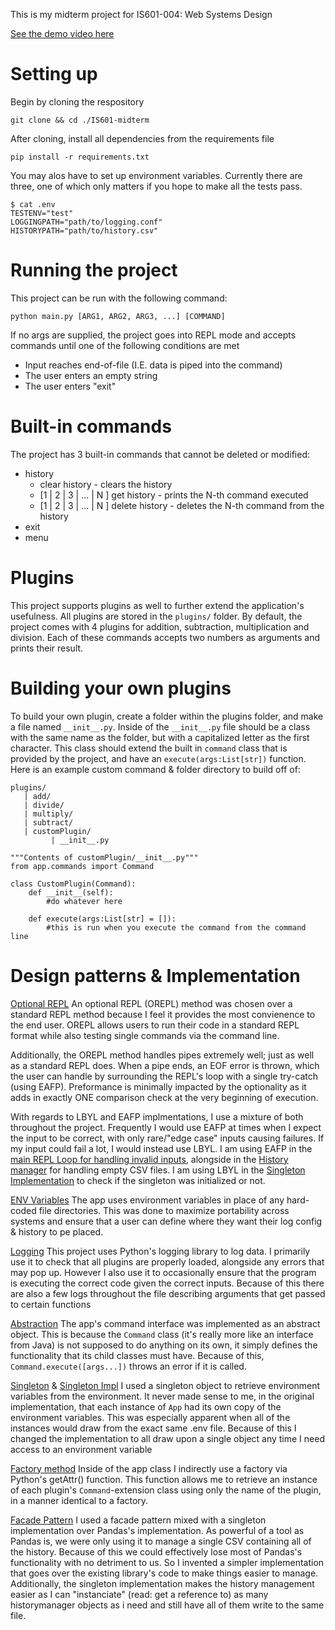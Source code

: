 This is my midterm project for IS601-004: Web Systems Design

[See the demo video here](2025-03-13%2020-54-30.mp4)
# Setting up 
Begin by cloning the respository
```
git clone && cd ./IS601-midterm
```
After cloning, install all dependencies from the requirements file
```
pip install -r requirements.txt
```
You may alos have to set up environment variables. Currently there are three, one of which only matters if you hope to make all the tests pass.
```
$ cat .env
TESTENV="test"
LOGGINGPATH="path/to/logging.conf"
HISTORYPATH="path/to/history.csv"
```
# Running the project
This project can be run with the following command:
```
python main.py [ARG1, ARG2, ARG3, ...] [COMMAND]
``` 
If no args are supplied, the project goes into REPL mode and accepts commands until one of the following conditions are met
 - Input reaches end-of-file (I.E. data is piped into the command)
 - The user enters an empty string
 - The user enters "exit"

# Built-in commands
The project has 3 built-in commands that cannot be deleted or modified: 
 - history
	- clear history - clears the history
	- [1 | 2 | 3 | ... | N ] get history - prints the N-th command executed
	- [1 | 2 | 3 | ... | N ] delete history - deletes the N-th command from the history
 - exit
 - menu 

# Plugins
This project supports plugins as well to further extend the application's usefulness. All plugins are stored in the `plugins/` folder. By default, the project comes with 4 plugins for addition, subtraction, multiplication and division. Each of these commands accepts two numbers as arguments and prints their result. 

# Building your own plugins
To build your own plugin, create a folder within the plugins folder, and make a file named `__init__.py`. Inside of the `__init__.py` file should be a class with the same name as the folder, but with a capitalized letter as the first character. This class should extend the built in `command` class that is provided by the project, and have an `execute(args:List[str])` function. Here is an example custom command & folder directory to build off of: 
```
plugins/
   | add/
   | divide/
   | multiply/
   | subtract/
   | customPlugin/ 
         | __init__.py
```
```#python
"""Contents of customPlugin/__init__.py"""
from app.commands import Command

class CustomPlugin(Command):
	def __init__(self):
		#do whatever here

	def execute(args:List[str] = []): 
		#this is run when you execute the command from the command line
```

# Design patterns & Implementation
[Optional REPL](main.py)
An optional REPL (OREPL) method was chosen over a standard REPL method because I feel it provides the most convienence to the end user. OREPL allows users to run their code in a standard REPL format while also testing single commands via the command line. 

Additionally, the OREPL method handles pipes extremely well; just as well as a standard REPL does. When a pipe ends, an EOF error is thrown, which the user can handle by surrounding the REPL's loop with a single try-catch (using EAFP). Preformance is minimally impacted by the optionality as it adds in exactly ONE comparison check at the very beginning of execution. 

With regards to LBYL and EAFP implmentations, I use a mixture of both throughout the project. Frequently I would use EAFP at times when I expect the input to be correct, with only rare/"edge case" inputs causing failures. If my input could fail a lot, I would instead use LBYL. I am using EAFP in the [main REPL Loop for handling invalid inputs](main.py), alongside in the [History manager](app/historymanager/__init__.py) for handling empty CSV files. I am using LBYL in the [Singleton Implementation](app/singleton/__init__.py) to check if the singleton was initialized or not.  

[ENV Variables](app/env/__init__.py) The app uses environment variables in place of any hard-coded file directories. This was done to maximize portability across systems and ensure that a user can define where they want their log config & history to pe placed.

[Logging](app/__init__.py) This project uses Python's logging library to log data. I primarily use it to check that all plugins are properly loaded, alongside any errors that may pop up. However I also use it to occasionally ensure that the program is executing the correct code given the correct inputs. Because of this there are also a few logs throughout the file describing arguments that get passed to certain functions

[Abstraction](app/commands/__init__.py)
The app's command interface was implemented as an abstract object. This is because the `Command` class (it's really more like an interface from Java) is not supposed to do anything on its own, it simply defines the functionality that its child classes must have. Because of this, `Command.execute([args...])` throws an error if it is called. 

[Singleton](app/singleton/__init__.py) & 
[Singleton Impl](app/env/__init__.py)
I used a singleton object to retrieve environment variables from the environment. It never made sense to me, in the original implementation, that each instance of `App` had its own copy of the environment variables. This was especially apparent when all of the instances would draw from the exact same .env file. Because of this I changed the implementation to all draw upon a single object any time I need access to an environment variable 

[Factory method](app/__init__.py)
Inside of the app class I indirectly use a factory via Python's getAttr() function. This function allows me to retrieve an instance of each plugin's `Command`-extension class using only the name of the plugin, in a manner identical to a factory.

[Facade Pattern](app/historymanager/__init__.py)
I used a facade pattern mixed with a singleton implementation over Pandas's implementation. As powerful of a tool as Pandas is, we were only using it to manage a single CSV containing all of the history. Because of this we could effectively lose most of Pandas's functionality with no detriment to us. So I invented a simpler implementation that goes over the existing library's code to make things easier to manage. Additionally, the singleton implementation makes the history management easier as I can "instanciate" (read: get a reference to) as many historymanager objects as i need and still have all of them write to the same file.
